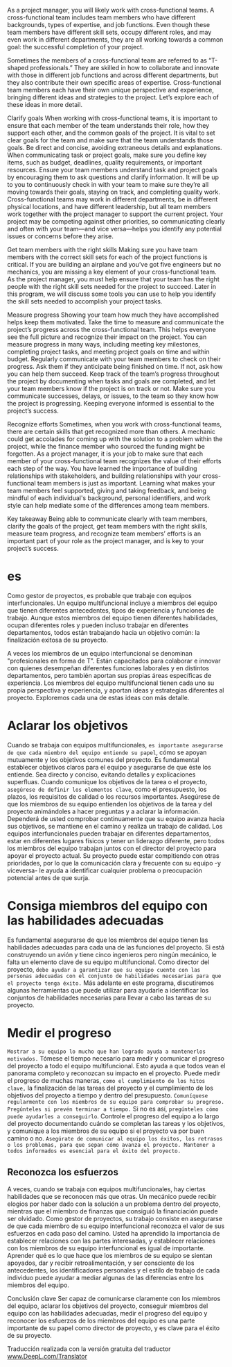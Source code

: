 As a project manager, you will likely work with cross-functional teams. A cross-functional team includes team members who have different backgrounds, types of expertise, and job functions. Even though these team members have different skill sets, occupy different roles, and may even work in different departments, they are all working towards a common goal: the successful completion of your project.

Sometimes the members of a cross-functional team are referred to as “T-shaped professionals.” They are skilled in how to collaborate and innovate with those in different job functions and across different departments, but they also contribute their own specific areas of expertise. Cross-functional team members each have their own unique perspective and experience, bringing different ideas and strategies to the project.
Let’s explore each of these ideas in more detail.

Clarify goals
When working with cross-functional teams, it is important to ensure that each member of the team understands their role, how they support each other, and the common goals of the project. It is vital to set clear goals for the team and make sure that the team understands those goals. Be direct and concise, avoiding extraneous details and explanations. When communicating task or project goals, make sure you define key items, such as budget, deadlines, quality requirements, or important resources. Ensure your team members understand task and project goals by encouraging them to ask questions and clarify information. It will be up to you to continuously check in with your team to make sure they’re all moving towards their goals, staying on track, and completing quality work. Cross-functional teams may work in different departments, be in different physical locations, and have different leadership, but all team members work together with the project manager to support the current project. Your project may be competing against other priorities, so communicating clearly and often with your team—and vice versa—helps you identify any potential issues or concerns before they arise.

Get team members with the right skills
Making sure you have team members with the correct skill sets for each of the project functions is critical. If you are building an airplane and you’ve got five engineers but no mechanics, you are missing a key element of your cross-functional team. As the project manager, you must help ensure that your team has the right people with the right skill sets needed for the project to succeed. Later in this program, we will discuss some tools you can use to help you identify the skill sets needed to accomplish your project tasks.

Measure progress
Showing your team how much they have accomplished helps keep them motivated. Take the time to measure and communicate the project’s progress across the cross-functional team. This helps everyone see the full picture and recognize their impact on the project. You can measure progress in many ways, including meeting key milestones, completing project tasks, and meeting project goals on time and within budget. Regularly communicate with your team members to check on their progress. Ask them if they anticipate being finished on time. If not, ask how you can help them succeed. Keep track of the team’s progress throughout the project by documenting when tasks and goals are completed, and let your team members know if the project is on track or not. Make sure you communicate successes, delays, or issues, to the team so they know how the project is progressing. Keeping everyone informed is essential to the project’s success.

Recognize efforts
Sometimes, when you work with cross-functional teams, there are certain skills that get recognized more than others. A mechanic could get accolades for coming up with the solution to a problem within the project, while the finance member who sourced the funding might be forgotten. As a project manager, it is your job to make sure that each member of your cross-functional team recognizes the value of their efforts each step of the way. You have learned the importance of building relationships with stakeholders, and building relationships with your cross-functional team members is just as important. Learning what makes your team members feel supported, giving and taking feedback, and being mindful of each individual's background, personal identifiers, and work style can help mediate some of the differences among team members.

Key takeaway
Being able to communicate clearly with team members, clarify the goals of the project, get team members with the right skills, measure team progress, and recognize team members’ efforts is an important part of your role as the project manager, and is key to your project’s success.

# es

Como gestor de proyectos, es probable que trabaje con equipos interfuncionales. Un equipo multifuncional incluye a miembros del equipo que tienen diferentes antecedentes, tipos de experiencia y funciones de trabajo. Aunque estos miembros del equipo tienen diferentes habilidades, ocupan diferentes roles y pueden incluso trabajar en diferentes departamentos, todos están trabajando hacia un objetivo común: la finalización exitosa de su proyecto.

A veces los miembros de un equipo interfuncional se denominan "profesionales en forma de T". Están capacitados para colaborar e innovar con quienes desempeñan diferentes funciones laborales y en distintos departamentos, pero también aportan sus propias áreas específicas de experiencia. Los miembros del equipo multifuncional tienen cada uno su propia perspectiva y experiencia, y aportan ideas y estrategias diferentes al proyecto.
Exploremos cada una de estas ideas con más detalle.

# Aclarar los objetivos

Cuando se trabaja con equipos multifuncionales, `es importante asegurarse de que cada miembro del equipo entiende su papel`, cómo se apoyan mutuamente y los objetivos comunes del proyecto. Es fundamental establecer objetivos claros para el equipo y asegurarse de que éste los entiende. Sea directo y conciso, evitando detalles y explicaciones superfluas. Cuando comunique los objetivos de la tarea o el proyecto, `asegúrese de definir los elementos clave`, como el presupuesto, los plazos, los requisitos de calidad o los recursos importantes. Asegúrese de que los miembros de su equipo entienden los objetivos de la tarea y del proyecto animándoles a hacer preguntas y a aclarar la información. Dependerá de usted comprobar continuamente que su equipo avanza hacia sus objetivos, se mantiene en el camino y realiza un trabajo de calidad. Los equipos interfuncionales pueden trabajar en diferentes departamentos, estar en diferentes lugares físicos y tener un liderazgo diferente, pero todos los miembros del equipo trabajan juntos con el director del proyecto para apoyar el proyecto actual. Su proyecto puede estar compitiendo con otras prioridades, por lo que la comunicación clara y frecuente con su equipo -y viceversa- le ayuda a identificar cualquier problema o preocupación potencial antes de que surja.

# Consiga miembros del equipo con las habilidades adecuadas

Es fundamental asegurarse de que los miembros del equipo tienen las habilidades adecuadas para cada una de las funciones del proyecto. Si está construyendo un avión y tiene cinco ingenieros pero ningún mecánico, le falta un elemento clave de su equipo multifuncional. Como director del proyecto, `debe ayudar a garantizar que su equipo cuente con las personas adecuadas con el conjunto de habilidades necesarias para que el proyecto tenga éxito.` Más adelante en este programa, discutiremos algunas herramientas que puede utilizar para ayudarle a identificar los conjuntos de habilidades necesarias para llevar a cabo las tareas de su proyecto.

# Medir el progreso

`Mostrar a su equipo lo mucho que han logrado ayuda a mantenerlos motivados.` Tómese el tiempo necesario para medir y comunicar el progreso del proyecto a todo el equipo multifuncional. Esto ayuda a que todos vean el panorama completo y reconozcan su impacto en el proyecto. Puede medir el progreso de muchas maneras, `como el cumplimiento de los hitos clave,` la finalización de las tareas del proyecto y el cumplimiento de los objetivos del proyecto a tiempo y dentro del presupuesto. `Comuníquese regularmente con los miembros de su equipo para comprobar su progreso. Pregúnteles si prevén terminar a tiempo.` Si no es así, `pregúnteles cómo puede ayudarles a conseguirlo`. Controle el progreso del equipo a lo largo del proyecto documentando cuándo se completan las tareas y los objetivos, y comunique a los miembros de su equipo si el proyecto va por buen camino o no. `Asegúrate de comunicar al equipo los éxitos, los retrasos o los problemas, para que sepan cómo avanza el proyecto. Mantener a todos informados es esencial para el éxito del proyecto.`

## Reconozca los esfuerzos

A veces, cuando se trabaja con equipos multifuncionales, hay ciertas habilidades que se reconocen más que otras. Un mecánico puede recibir elogios por haber dado con la solución a un problema dentro del proyecto, mientras que el miembro de finanzas que consiguió la financiación puede ser olvidado. Como gestor de proyectos, su trabajo consiste en asegurarse de que cada miembro de su equipo interfuncional reconozca el valor de sus esfuerzos en cada paso del camino. Usted ha aprendido la importancia de establecer relaciones con las partes interesadas, y establecer relaciones con los miembros de su equipo interfuncional es igual de importante. Aprender qué es lo que hace que los miembros de su equipo se sientan apoyados, dar y recibir retroalimentación, y ser consciente de los antecedentes, los identificadores personales y el estilo de trabajo de cada individuo puede ayudar a mediar algunas de las diferencias entre los miembros del equipo.

Conclusión clave
Ser capaz de comunicarse claramente con los miembros del equipo, aclarar los objetivos del proyecto, conseguir miembros del equipo con las habilidades adecuadas, medir el progreso del equipo y reconocer los esfuerzos de los miembros del equipo es una parte importante de su papel como director de proyecto, y es clave para el éxito de su proyecto.

Traducción realizada con la versión gratuita del traductor www.DeepL.com/Translator
